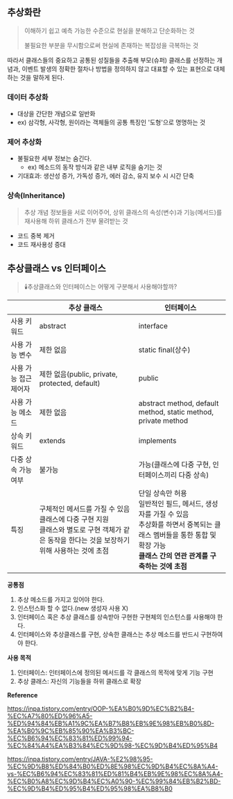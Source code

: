 ## 추상화란
> 이해하기 쉽고 예측 가능한 수준으로 현실을 분해하고 단순화하는 것 
> 
> 불필요한 부분을 무시함으로써 현실에 존재하는 복잡성을 극복하는 것

따라서 클래스들의 중요하고 공통된 성질들을 추출해 부모(슈퍼) 클래스를 선정하는 개념과, 이벤트 발생의 정확한 절차나 방법을 정의하지 않고 대표할 수 있는 표현으로 대체하는 것을 말하게 된다.

### 데이터 추상화
-  대상을 간단한 개념으로 일반화
  - ex) 삼각형, 사각형, 원이라는 객체들의 공통 특징인 '도형'으로 명명하는 것

### 제어 추상화
- 불필요한 세부 정보는 숨긴다. 
  - ex) 메소드의 동작 방식과 같은 내부 로직을 숨기는 것
- 기대효과: 생산성 증가, 가독성 증가, 에러 감소, 유지 보수 시 시간 단축

### 상속(Inheritance)
> 추상 개념 정보들을 서로 이어주어, 상위 클래스의 속성(변수)과 기능(메서드)를 재사용해 하위 클래스가 전부 물려받는 것

- 코드 중복 제거
- 코드 재사용성 증대

## 추상클래스 vs 인터페이스
> 🕯️추상클래스와 인터페이스는 어떻게 구분해서 사용해야할까?

|              | 추상 클래스                                                                                     | 인터페이스                                                                                                                 |
|--------------|--------------------------------------------------------------------------------------------|-----------------------------------------------------------------------------------------------------------------------|
| 사용 키워드       | abstract                                                                                   | interface                                                                                                             |
| 사용 가능 변수     | 제한 없음                                                                                      | static final(상수)                                                                                                      |
| 사용 가능 접근 제어자 | 제한 없음(public, private, protected, default)                                                 | public                                                                                                                |
| 사용 가능 메소드    | 제한 없음                                                                                      | abstract method, default method, static method, private method                                                        |
| 상속 키워드       | extends                                                                                    | implements                                                                                                            |
| 다중 상속 가능 여부  | 불가능                                                                                        | 가능(클래스에 다중 구현, 인터페이스끼리 다중 상속)                                                                                         |
| 특징           | 구체적인 메서드를 가질 수 있음 <br> 클래스에 다중 구현 지원 <br> 클래스와 별도로 구현 객체가 같은 동작을 한다는 것을 보장하기 위해 사용하는 것에 초점 | 단일 상속만 허용 <br> 일반적인 필드, 메서드, 생성자를 가질 수 있음 <br> 추상화를 하면서 중복되는 클래스 멤버들을 통한 통합 및 확장 가능 <br> **클래스 간의 연관 관계를 구축하는 것에 초점** |     
                                   
**공통점**
1. 추상 메소드를 가지고 있어야 한다.
2. 인스턴스화 할 수 없다.(new 생성자 사용 X)
3. 인터페이스 혹은 추상 클래스를 상속받아 구현한 구현체의 인스턴스를 사용해야 한다.
4. 인터페이스와 추상클래스를 구현, 상속한 클래스는 추상 메소드를 반드시 구현하여야 한다.

**사용 목적**
1. 인터페이스: 인터페이스에 정의된 메서드를 각 클래스의 목적에 맞게 기능 구현
2. 추상 클래스: 자신의 기능들을 하위 클래스로 확장

**Reference**

https://inpa.tistory.com/entry/OOP-%EA%B0%9D%EC%B2%B4-%EC%A7%80%ED%96%A5-%ED%94%84%EB%A1%9C%EA%B7%B8%EB%9E%98%EB%B0%8D-%EA%B0%9C%EB%85%90%EA%B3%BC-%EC%B6%94%EC%83%81%ED%99%94-%EC%84%A4%EA%B3%84%EC%9D%98-%EC%9D%B4%ED%95%B4

https://inpa.tistory.com/entry/JAVA-%E2%98%95-%EC%9D%B8%ED%84%B0%ED%8E%98%EC%9D%B4%EC%8A%A4-vs-%EC%B6%94%EC%83%81%ED%81%B4%EB%9E%98%EC%8A%A4-%EC%B0%A8%EC%9D%B4%EC%A0%90-%EC%99%84%EB%B2%BD-%EC%9D%B4%ED%95%B4%ED%95%98%EA%B8%B0